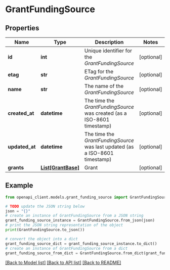 # GrantFundingSource


## Properties

Name | Type | Description | Notes
------------ | ------------- | ------------- | -------------
**id** | **int** | Unique identifier for the *GrantFundingSource* | [optional] 
**etag** | **str** | ETag for the *GrantFundingSource* | [optional] 
**name** | **str** | The name of the *GrantFundingSource* | [optional] 
**created_at** | **datetime** | The time the *GrantFundingSource* was created (as a ISO-8601 timestamp) | [optional] 
**updated_at** | **datetime** | The time the *GrantFundingSource* was last updated (as a ISO-8601 timestamp) | [optional] 
**grants** | [**List[GrantBase]**](GrantBase.md) | Grant | [optional] 

## Example

```python
from openapi_client.models.grant_funding_source import GrantFundingSource

# TODO update the JSON string below
json = "{}"
# create an instance of GrantFundingSource from a JSON string
grant_funding_source_instance = GrantFundingSource.from_json(json)
# print the JSON string representation of the object
print(GrantFundingSource.to_json())

# convert the object into a dict
grant_funding_source_dict = grant_funding_source_instance.to_dict()
# create an instance of GrantFundingSource from a dict
grant_funding_source_from_dict = GrantFundingSource.from_dict(grant_funding_source_dict)
```
[[Back to Model list]](../README.md#documentation-for-models) [[Back to API list]](../README.md#documentation-for-api-endpoints) [[Back to README]](../README.md)


